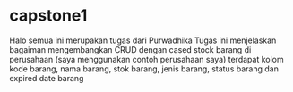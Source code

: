 # capstone1
Halo semua ini merupakan tugas dari Purwadhika
Tugas ini menjelaskan bagaiman mengembangkan CRUD dengan cased stock barang di perusahaan (saya menggunakan contoh perusahaan saya)
terdapat kolom kode barang, nama barang, stok barang, jenis barang, status barang dan expired date barang
